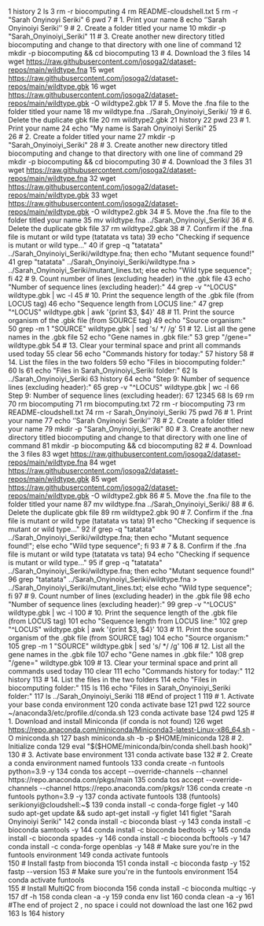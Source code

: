   1  history
    2  ls
    3  rm -r biocomputing 
    4  rm README-cloudshell.txt 
    5  rm -r "Sarah Onyinoyi Seriki" 
    6  pwd
    7  # 1. Print your name
    8  echo  ‘’Sarah Onyinoiyi Seriki’’
    9  # 2. Create a folder titled your name
   10  mkdir -p "Sarah_Onyinoiyi_Seriki"
   11  # 3. Create another new directory titled biocomputing and change to that directory with one line of command
   12  mkdir -p biocomputing && cd biocomputing
   13  # 4. Download the 3 files
   14  wget https://raw.githubusercontent.com/josoga2/dataset-repos/main/wildtype.fna
   15  wget https://raw.githubusercontent.com/josoga2/dataset-repos/main/wildtype.gbk
   16  wget https://raw.githubusercontent.com/josoga2/dataset-repos/main/wildtype.gbk -O wildtype2.gbk
   17  # 5. Move the .fna file to the folder titled your name
   18  mv wildtype.fna ../Sarah_Onyinoiyi_Seriki/
   19  # 6. Delete the duplicate gbk file
   20  rm wildtype2.gbk
   21  history
   22  pwd
   23  # 1. Print your name
   24  echo "My name is Sarah Onyinoiyi Seriki"
   25  
   26  # 2. Create a folder titled your name
   27  mkdir -p "Sarah_Onyinoiyi_Seriki"
   28  # 3. Create another new directory titled biocomputing and change to that directory with one line of command
   29  mkdir -p biocomputing && cd biocomputing
   30  # 4. Download the 3 files
   31  wget https://raw.githubusercontent.com/josoga2/dataset-repos/main/wildtype.fna
   32  wget https://raw.githubusercontent.com/josoga2/dataset-repos/main/wildtype.gbk
   33  wget https://raw.githubusercontent.com/josoga2/dataset-repos/main/wildtype.gbk -O wildtype2.gbk
   34  # 5. Move the .fna file to the folder titled your name
   35  mv wildtype.fna ../Sarah_Onyinoiyi_Seriki/
   36  # 6. Delete the duplicate gbk file
   37  rm wildtype2.gbk
   38  # 7. Confirm if the .fna file is mutant or wild type (tatatata vs tata)
   39  echo "Checking if sequence is mutant or wild type..."
   40  if grep -q "tatatata" ../Sarah_Onyinoiyi_Seriki/wildtype.fna; then     echo "Mutant sequence found!"
   41      grep "tatatata" ../Sarah_Onyinoiyi_Seriki/wildtype.fna > ../Sarah_Onyinoiyi_Seriki/mutant_lines.txt; else     echo "Wild type sequence"; fi
   42  # 9. Count number of lines (excluding header) in the .gbk file
   43  echo "Number of sequence lines (excluding header):"
   44  grep -v "^LOCUS" wildtype.gbk | wc -l
   45  # 10. Print the sequence length of the .gbk file (from LOCUS tag)
   46  echo "Sequence length from LOCUS line:"
   47  grep "^LOCUS" wildtype.gbk | awk '{print $3, $4}'
   48  # 11. Print the source organism of the .gbk file (from SOURCE tag)
   49  echo "Source organism:"
   50  grep -m 1 "SOURCE" wildtype.gbk | sed 's/  */ /g'
   51  # 12. List all the gene names in the .gbk file
   52  echo "Gene names in .gbk file:"
   53  grep "/gene=" wildtype.gbk
   54  # 13. Clear your terminal space and print all commands used today
   55  clear
   56  echo "Commands history for today:"
   57  history
   58  # 14. List the files in the two folders
   59  echo "Files in biocomputing folder:"
   60  ls
   61  echo "Files in Sarah_Onyinoiyi_Seriki folder:"
   62  ls ../Sarah_Onyinoiyi_Seriki
   63  history
   64  echo "Step 9: Number of sequence lines (excluding header):"
   65  grep -v "^LOCUS" wildtype.gbk | wc -l
   66  Step 9: Number of sequence lines (excluding header):
   67  12345 
   68  ls
   69  rm 
   70  rm biocomputing
   71  rm biocomputing.txt
   72  rm -r biocomputing 
   73  rm README-cloudshell.txt 
   74  rm -r Sarah_Onyinoiyi_Seriki 
   75  pwd
   76  # 1. Print your name
   77  echo  ‘’Sarah Onyinoiyi Seriki’’
   78  # 2. Create a folder titled your name
   79  mkdir -p "Sarah_Onyinoiyi_Seriki"
   80  # 3. Create another new directory titled biocomputing and change to that directory with one line of command
   81  mkdir -p biocomputing && cd biocomputing
   82  # 4. Download the 3 files
   83  wget https://raw.githubusercontent.com/josoga2/dataset-repos/main/wildtype.fna
   84  wget https://raw.githubusercontent.com/josoga2/dataset-repos/main/wildtype.gbk
   85  wget https://raw.githubusercontent.com/josoga2/dataset-repos/main/wildtype.gbk -O wildtype2.gbk
   86  # 5. Move the .fna file to the folder titled your name
   87  mv wildtype.fna ../Sarah_Onyinoiyi_Seriki/
   88  # 6. Delete the duplicate gbk file
   89  rm wildtype2.gbk
   90  # 7. Confirm if the .fna file is mutant or wild type (tatatata vs tata)
   91  echo "Checking if sequence is mutant or wild type..."
   92  if grep -q "tatatata" ../Sarah_Onyinoiyi_Seriki/wildtype.fna; then     echo "Mutant sequence found!"; else     echo "Wild type sequence"; fi 
   93  # 7 & 8. Confirm if the .fna file is mutant or wild type (tatatata vs tata)
   94  echo "Checking if sequence is mutant or wild type..."
   95  if grep -q "tatatata" ../Sarah_Onyinoiyi_Seriki/wildtype.fna; then     echo "Mutant sequence found!"
   96      grep "tatatata" ../Sarah_Onyinoiyi_Seriki/wildtype.fna > ../Sarah_Onyinoiyi_Seriki/mutant_lines.txt; else     echo "Wild type sequence"; fi 
   97  # 9. Count number of lines (excluding header) in the .gbk file
   98  echo "Number of sequence lines (excluding header):"
   99  grep -v "^LOCUS" wildtype.gbk | wc -l 
  100  # 10. Print the sequence length of the .gbk file (from LOCUS tag)
  101  echo "Sequence length from LOCUS line:"
  102  grep "^LOCUS" wildtype.gbk | awk '{print $3, $4}' 
  103  # 11. Print the source organism of the .gbk file (from SOURCE tag)
  104  echo "Source organism:"
  105  grep -m 1 "SOURCE" wildtype.gbk | sed 's/  */ /g' 
  106  # 12. List all the gene names in the .gbk file
  107  echo "Gene names in .gbk file:"
  108  grep "/gene=" wildtype.gbk 
  109  # 13. Clear your terminal space and print all commands used today
  110  clear
  111  echo "Commands history for today:"
  112  history 
  113  # 14. List the files in the two folders
  114  echo "Files in biocomputing folder:"
  115  ls
  116  echo "Files in Sarah_Onyinoiyi_Seriki folder:"
  117  ls ../Sarah_Onyinoiyi_Seriki 
  118  #End of project 1
  119  # 1. Activate your base conda environment
  120  conda activate base
  121  pwd
  122  source ~/anaconda3/etc/profile.d/conda.sh
  123  conda activate base
  124  pwd
  125  # 1. Download and install Miniconda (if conda is not found)
  126  wget https://repo.anaconda.com/miniconda/Miniconda3-latest-Linux-x86_64.sh -O miniconda.sh
  127  bash miniconda.sh -b -p $HOME/miniconda 
  128  # 2. Initialize conda
  129  eval "$($HOME/miniconda/bin/conda shell.bash hook)" 
  130  # 3. Activate base environment
  131  conda activate base 
  132  # 2. Create a conda environment named funtools
  133  conda create -n funtools python=3.9 -y
  134  conda tos accept --override-channels --channel https://repo.anaconda.com/pkgs/main
  135  conda tos accept --override-channels --channel https://repo.anaconda.com/pkgs/r
  136  conda create -n funtools python=3.9 -y
  137  conda activate funtools
  138  (funtools) serikionyi@cloudshell:~$
  139  conda install -c conda-forge figlet -y
  140  sudo apt-get update && sudo apt-get install -y figlet
  141  figlet "Sarah Onyinoiyi Seriki"
  142  conda install -c bioconda blast -y
  143  conda install -c bioconda samtools -y
  144  conda install -c bioconda bedtools -y
  145  conda install -c bioconda spades -y
  146  conda install -c bioconda bcftools -y
  147  conda install -c conda-forge openblas -y
  148  # Make sure you're in the funtools environment
  149  conda activate funtools  
  150  # Install fastp from bioconda
  151  conda install -c bioconda fastp -y
  152  fastp --version
  153  # Make sure you're in the funtools environment
  154  conda activate funtools  
  155  # Install MultiQC from bioconda
  156  conda install -c bioconda multiqc -y
  157  df -h
  158  conda clean -a -y
  159  conda env list
  160  conda clean -a -y
  161  #The end of project 2 , no space i could not download the last one 
  162  pwd
  163  ls
  164  history
